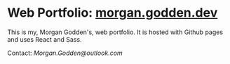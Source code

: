 # Web Portfolio: [**morgan.godden.dev**](https://morgan.godden.dev/)

This is my, Morgan Godden's, web portfolio. It is hosted with Github pages and uses React and Sass.  
 
Contact: _Morgan.Godden@outlook.com_
